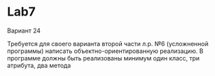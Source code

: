 # Lab7

Вариант 24

Требуется для своего варианта второй части л.р. №6 (усложненной программы) написать объектно-ориентированную реализацию. 
В программе должны быть реализованы минимум один класс, три атрибута, два метода
